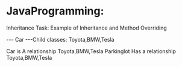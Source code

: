 # JavaProgramming:
Inheritance Task: Example of Inheritance and Method Overriding

--- Car
---Child classes: Toyota,BMW,Tesla

Car is A relationship Toyota,BMW,Tesla
Parkinglot Has a relationship Toyota,BMW,Tesla
